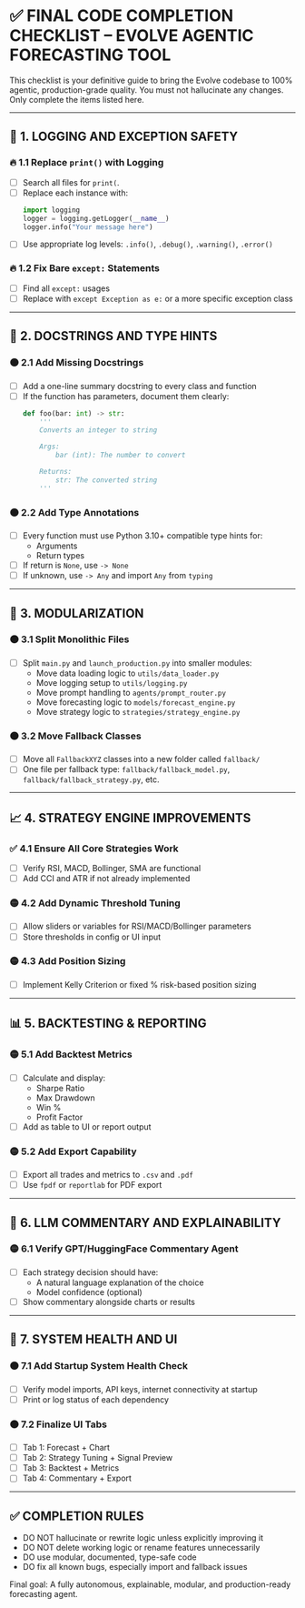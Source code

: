 
# ✅ FINAL CODE COMPLETION CHECKLIST – EVOLVE AGENTIC FORECASTING TOOL

This checklist is your definitive guide to bring the Evolve codebase to 100% agentic, production-grade quality. You must not hallucinate any changes. Only complete the items listed here.

---

## 🔧 1. LOGGING AND EXCEPTION SAFETY

### 🔥 1.1 Replace `print()` with Logging
- [ ] Search all files for `print(`.
- [ ] Replace each instance with:
  ```python
  import logging
  logger = logging.getLogger(__name__)
  logger.info("Your message here")
  ```
- [ ] Use appropriate log levels: `.info()`, `.debug()`, `.warning()`, `.error()`

### 🔥 1.2 Fix Bare `except:` Statements
- [ ] Find all `except:` usages
- [ ] Replace with `except Exception as e:` or a more specific exception class

---

## 🧼 2. DOCSTRINGS AND TYPE HINTS

### 🟠 2.1 Add Missing Docstrings
- [ ] Add a one-line summary docstring to every class and function
- [ ] If the function has parameters, document them clearly:
  ```python
  def foo(bar: int) -> str:
      '''
      Converts an integer to string

      Args:
          bar (int): The number to convert

      Returns:
          str: The converted string
      '''
  ```

### 🟠 2.2 Add Type Annotations
- [ ] Every function must use Python 3.10+ compatible type hints for:
  - Arguments
  - Return types
- [ ] If return is `None`, use `-> None`
- [ ] If unknown, use `-> Any` and import `Any` from `typing`

---

## 🧩 3. MODULARIZATION

### 🟠 3.1 Split Monolithic Files
- [ ] Split `main.py` and `launch_production.py` into smaller modules:
  - Move data loading logic to `utils/data_loader.py`
  - Move logging setup to `utils/logging.py`
  - Move prompt handling to `agents/prompt_router.py`
  - Move forecasting logic to `models/forecast_engine.py`
  - Move strategy logic to `strategies/strategy_engine.py`

### 🟠 3.2 Move Fallback Classes
- [ ] Move all `FallbackXYZ` classes into a new folder called `fallback/`
- [ ] One file per fallback type: `fallback/fallback_model.py`, `fallback/fallback_strategy.py`, etc.

---

## 📈 4. STRATEGY ENGINE IMPROVEMENTS

### ✅ 4.1 Ensure All Core Strategies Work
- [ ] Verify RSI, MACD, Bollinger, SMA are functional
- [ ] Add CCI and ATR if not already implemented

### 🟡 4.2 Add Dynamic Threshold Tuning
- [ ] Allow sliders or variables for RSI/MACD/Bollinger parameters
- [ ] Store thresholds in config or UI input

### 🟡 4.3 Add Position Sizing
- [ ] Implement Kelly Criterion or fixed % risk-based position sizing

---

## 📊 5. BACKTESTING & REPORTING

### 🟡 5.1 Add Backtest Metrics
- [ ] Calculate and display:
  - Sharpe Ratio
  - Max Drawdown
  - Win %
  - Profit Factor
- [ ] Add as table to UI or report output

### 🟡 5.2 Add Export Capability
- [ ] Export all trades and metrics to `.csv` and `.pdf`
- [ ] Use `fpdf` or `reportlab` for PDF export

---

## 🤖 6. LLM COMMENTARY AND EXPLAINABILITY

### 🟡 6.1 Verify GPT/HuggingFace Commentary Agent
- [ ] Each strategy decision should have:
  - A natural language explanation of the choice
  - Model confidence (optional)
- [ ] Show commentary alongside charts or results

---

## 🚀 7. SYSTEM HEALTH AND UI

### 🟠 7.1 Add Startup System Health Check
- [ ] Verify model imports, API keys, internet connectivity at startup
- [ ] Print or log status of each dependency

### 🟠 7.2 Finalize UI Tabs
- [ ] Tab 1: Forecast + Chart
- [ ] Tab 2: Strategy Tuning + Signal Preview
- [ ] Tab 3: Backtest + Metrics
- [ ] Tab 4: Commentary + Export

---

## ✅ COMPLETION RULES

- DO NOT hallucinate or rewrite logic unless explicitly improving it
- DO NOT delete working logic or rename features unnecessarily
- DO use modular, documented, type-safe code
- DO fix all known bugs, especially import and fallback issues

Final goal: A fully autonomous, explainable, modular, and production-ready forecasting agent.

